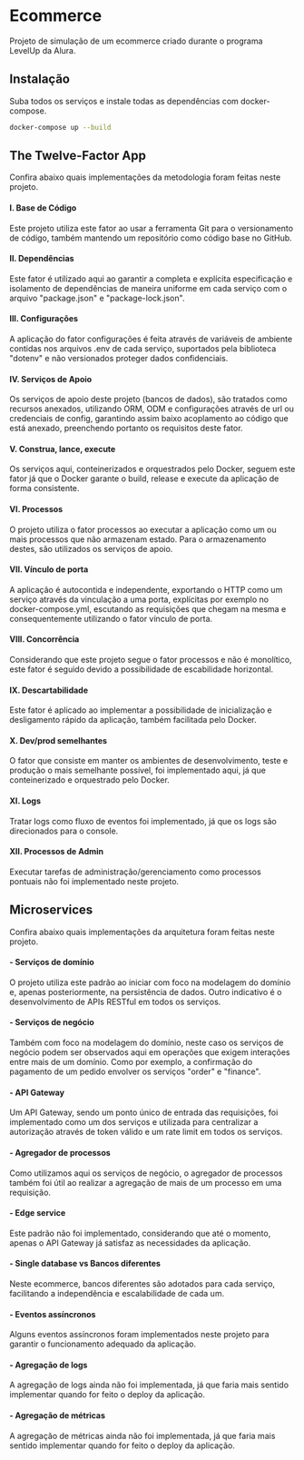# Ecommerce

Projeto de simulação de um ecommerce criado durante o programa LevelUp da Alura.

## Instalação

Suba todos os serviços e instale todas as dependências com docker-compose.

```bash
docker-compose up --build
```

## The Twelve-Factor App

Confira abaixo quais implementações da metodologia foram feitas neste projeto.

#### I. Base de Código
Este projeto utiliza este fator ao usar a ferramenta Git para o versionamento de código, também mantendo um repositório como código base no GitHub.
#### II. Dependências
Este fator é utilizado aqui ao garantir a completa e explícita especificação e isolamento de dependências de maneira uniforme em cada serviço com o arquivo "package.json" e "package-lock.json".
#### III. Configurações
A aplicação do fator configurações é feita através de variáveis de ambiente contidas nos arquivos .env de cada serviço, suportados pela biblioteca "dotenv" e não versionados proteger dados confidenciais.
#### IV. Serviços de Apoio
Os serviços de apoio deste projeto (bancos de dados), são tratados como recursos anexados, utilizando ORM, ODM e configurações através de url ou credenciais de config, garantindo assim baixo acoplamento ao código que está anexado, preenchendo portanto os requisitos deste fator.
#### V. Construa, lance, execute
Os serviços aqui, conteinerizados e orquestrados pelo Docker, seguem este fator já que o Docker garante o build, release e execute da aplicação de forma consistente.
#### VI. Processos
O projeto utiliza o fator processos ao executar a aplicação como um ou mais processos que não armazenam estado. Para o armazenamento destes, são utilizados os serviços de apoio.
#### VII. Vínculo de porta
A aplicação é autocontida e independente, exportando o HTTP como um serviço através da vinculação a uma porta, explícitas por exemplo no docker-compose.yml, escutando as requisições que chegam na mesma e consequentemente utilizando o fator vínculo de porta.
#### VIII. Concorrência
Considerando que este projeto segue o fator processos e não é monolítico, este fator é seguido devido a possibilidade de escabilidade horizontal.
#### IX. Descartabilidade
Este fator é aplicado ao implementar a possibilidade de inicialização e desligamento rápido da aplicação, também facilitada pelo Docker.
#### X. Dev/prod semelhantes
O fator que consiste em manter os ambientes de desenvolvimento, teste e produção o mais semelhante possível, foi implementado aqui, já que conteinerizado e orquestrado pelo Docker.
#### XI. Logs
Tratar logs como fluxo de eventos foi implementado, já que os logs são direcionados para o console.
#### XII. Processos de Admin
Executar tarefas de administração/gerenciamento como processos pontuais não foi implementado neste projeto.


## Microservices

Confira abaixo quais implementações da arquitetura foram feitas neste projeto.

#### - Serviços de domínio
O projeto utiliza este padrão ao iniciar com foco na modelagem do domínio e, apenas posteriormente, na persistência de dados. Outro indicativo é o desenvolvimento de APIs RESTful em todos os serviços.
#### - Serviços de negócio
Também com foco na modelagem do domínio, neste caso os serviços de negócio podem ser observados aqui em operações que exigem interações entre mais de um domínio. Como por exemplo, a confirmação do pagamento de um pedido envolver os serviços "order" e "finance".
#### - API Gateway
Um API Gateway, sendo um ponto único de entrada das requisições, foi implementado como um dos serviços e utilizada para centralizar a autorização através de token válido e um rate limit em todos os serviços.
#### - Agregador de processos
Como utilizamos aqui os serviços de negócio, o agregador de processos também foi útil ao realizar a agregação de mais de um processo em uma requisição.
#### - Edge service
Este padrão não foi implementado, considerando que até o momento, apenas o API Gateway já satisfaz as necessidades da aplicação.
#### - Single database vs Bancos diferentes
Neste ecommerce, bancos diferentes são adotados para cada serviço, facilitando a independência e escalabilidade de cada um.
#### - Eventos assíncronos‌
Alguns eventos assíncronos foram implementados neste projeto para garantir o funcionamento adequado da aplicação.
#### - Agregação de logs
A agregação de logs ainda não foi implementada, já que faria mais sentido implementar quando for feito o deploy da aplicação.
#### - Agregação de métricas
A agregação de métricas ainda não foi implementada, já que faria mais sentido implementar quando for feito o deploy da aplicação.